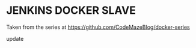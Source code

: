 # JENKINS DOCKER SLAVE

Taken from the series at <https://github.com/CodeMazeBlog/docker-series>

update
